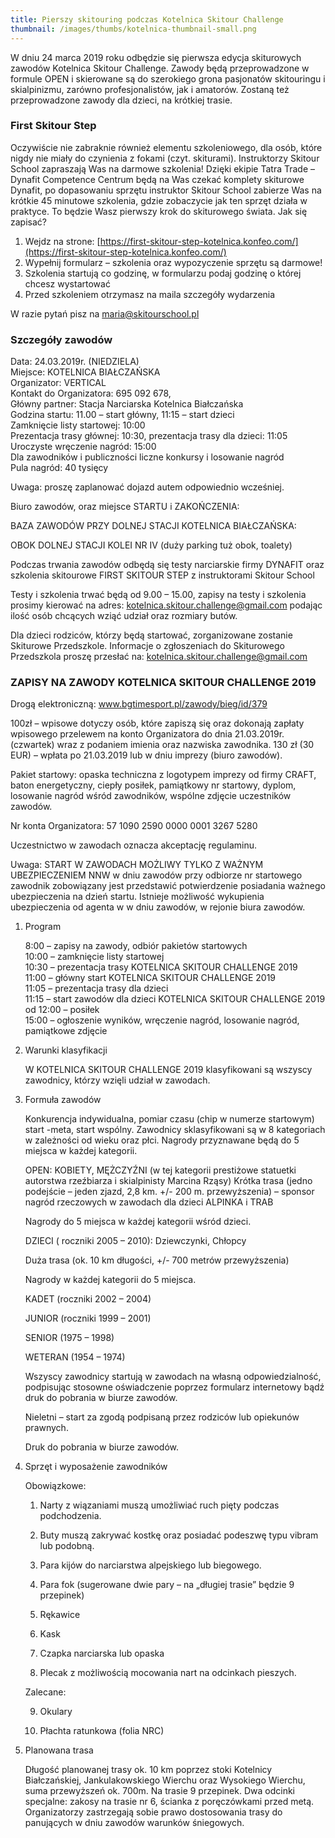 ```yaml
---
title: Pierszy skitouring podczas Kotelnica Skitour Challenge
thumbnail: /images/thumbs/kotelnica-thumbnail-small.png
---
```




W dniu 24 marca 2019 roku odbędzie się pierwsza edycja skiturowych zawodów Kotelnica Skitour Challenge. Zawody będą przeprowadzone w formule OPEN i skierowane są do szerokiego grona pasjonatów skitouringu i skialpinizmu, zarówno profesjonalistów, jak i amatorów. Zostaną też przeprowadzone zawody dla dzieci, na krótkiej trasie.

### First Skitour Step

Oczywiście nie zabraknie również elementu szkoleniowego, dla osób, które nigdy nie miały do czynienia z fokami (czyt. skiturami). Instruktorzy Skitour School zapraszają Was na darmowe szkolenia! Dzięki ekipie Tatra Trade – Dynafit Competence Centrum będą na Was czekać komplety skiturowe Dynafit, po dopasowaniu sprzętu instruktor Skitour School zabierze Was na krótkie 45 minutowe szkolenia, gdzie zobaczycie jak ten sprzęt działa w praktyce. To będzie Wasz pierwszy krok do skiturowego świata. Jak się zapisać?
1. Wejdz na strone: [https://first-skitour-step-kotelnica.konfeo.com/](https://first-skitour-step-kotelnica.konfeo.com/)
2. Wypełnij formularz – szkolenia oraz wypozyczenie sprzętu są darmowe!
3. Szkolenia startują co godzinę, w formularzu podaj godzinę o której chcesz wystartować
4. Przed szkoleniem otrzymasz na maila szczegóły wydarzenia

W razie pytań pisz na maria@skitourschool.pl

### Szczegóły zawodów

Data: 24.03.2019r. (NIEDZIELA)<br/>
Miejsce: KOTELNICA BIAŁCZAŃSKA<br/>
Organizator: VERTICAL<br/>
Kontakt do Organizatora: 695 092 678,<br/>
Główny partner: Stacja Narciarska Kotelnica Białczańska<br/>
Godzina startu: 11.00 – start główny, 11:15 – start dzieci<br/>
Zamknięcie listy startowej: 10:00<br/>
Prezentacja trasy głównej: 10:30, prezentacja trasy dla dzieci: 11:05<br/>
Uroczyste wręczenie nagród: 15:00<br/>
Dla zawodników i publiczności liczne konkursy i losowanie nagród<br/>
Pula nagród: 40 tysięcy<br/>

Uwaga: proszę zaplanować dojazd autem odpowiednio wcześniej.

Biuro zawodów, oraz miejsce STARTU i ZAKOŃCZENIA:

BAZA ZAWODÓW PRZY DOLNEJ STACJI KOTELNICA BIAŁCZAŃSKA:

OBOK DOLNEJ STACJI KOLEI NR IV (duży parking tuż obok, toalety)

Podczas trwania zawodów odbędą się testy narciarskie firmy DYNAFIT oraz szkolenia skitourowe FIRST SKITOUR STEP z instruktorami Skitour School

Testy i szkolenia trwać będą od 9.00 – 15.00, zapisy na testy i szkolenia prosimy kierować na adres: kotelnica.skitour.challenge@gmail.com podając ilość osób chcących wziąć udział oraz rozmiary butów.

Dla dzieci rodziców, którzy będą startować, zorganizowane zostanie Skiturowe Przedszkole. Informacje o zgłoszeniach do Skiturowego Przedszkola proszę przesłać na: kotelnica.skitour.challenge@gmail.com

### ZAPISY NA ZAWODY KOTELNICA SKITOUR CHALLENGE 2019

Drogą elektroniczną: www.bgtimesport.pl/zawody/bieg/id/379

100zł – wpisowe dotyczy osób, które zapiszą się oraz dokonają zapłaty wpisowego przelewem na konto Organizatora do dnia 21.03.2019r. (czwartek) wraz z podaniem imienia oraz nazwiska zawodnika. 130 zł (30 EUR) – wpłata po 21.03.2019 lub w dniu imprezy (biuro zawodów).

Pakiet startowy: opaska techniczna z logotypem imprezy od firmy CRAFT, baton energetyczny, ciepły posiłek, pamiątkowy nr startowy, dyplom, losowanie nagród wśród zawodników, wspólne zdjęcie uczestników zawodów.

Nr konta Organizatora: 57 1090 2590 0000 0001 3267 5280

Uczestnictwo w zawodach oznacza akceptację regulaminu.

Uwaga: START W ZAWODACH MOŻLIWY TYLKO Z WAŻNYM UBEZPIECZENIEM NNW w dniu zawodów przy odbiorze nr startowego zawodnik zobowiązany jest przedstawić potwierdzenie posiadania ważnego ubezpieczenia na dzień startu. Istnieje możliwość wykupienia ubezpieczenia od agenta w w dniu zawodów, w rejonie biura zawodów.

1. Program

    8:00 – zapisy na zawody, odbiór pakietów startowych<br/>
    10:00 – zamknięcie listy startowej<br/>
    10:30 – prezentacja trasy KOTELNICA SKITOUR CHALLENGE 2019<br/>
    11:00 – główny start KOTELNICA SKITOUR CHALLENGE 2019<br/>
    11:05 – prezentacja trasy dla dzieci<br/>
    11:15 – start zawodów dla dzieci KOTELNICA SKITOUR CHALLENGE 2019<br/>
    od 12:00 – posiłek<br/>
    15:00 – ogłoszenie wyników, wręczenie nagród, losowanie nagród, pamiątkowe zdjęcie<br/>

2. Warunki klasyfikacji

    W KOTELNICA SKITOUR CHALLENGE 2019 klasyfikowani są wszyscy zawodnicy, którzy wzięli udział w zawodach.

3. Formuła zawodów

    Konkurencja indywidualna, pomiar czasu (chip w numerze startowym) start -meta, start wspólny. Zawodnicy sklasyfikowani są w 8 kategoriach w zależności od wieku oraz płci. Nagrody przyznawane będą do 5 miejsca w każdej kategorii.

    OPEN: KOBIETY, MĘŻCZYŹNI (w tej kategorii prestiżowe statuetki autorstwa rzeźbiarza i skialpinisty Marcina Rząsy)
    Krótka trasa (jedno podejście – jeden zjazd, 2,8 km. +/- 200 m. przewyższenia) – sponsor nagród rzeczowych w zawodach dla dzieci ALPINKA i TRAB

    Nagrody do 5 miejsca w każdej kategorii wśród dzieci.

    DZIECI ( roczniki 2005 – 2010): Dziewczynki, Chłopcy

    Duża trasa (ok. 10 km długości, +/- 700 metrów przewyższenia)

    Nagrody w każdej kategorii do 5 miejsca.

    KADET (roczniki 2002 – 2004)

    JUNIOR (roczniki 1999 – 2001)

    SENIOR (1975 – 1998)

    WETERAN (1954 – 1974)

    Wszyscy zawodnicy startują w zawodach na własną odpowiedzialność, podpisując stosowne oświadczenie poprzez formularz internetowy bądź druk do pobrania w biurze zawodów.

    Nieletni – start za zgodą podpisaną przez rodziców lub opiekunów prawnych.

    Druk do pobrania w biurze zawodów.

4. Sprzęt i wyposażenie zawodników

    Obowiązkowe:

    1. Narty z wiązaniami muszą umożliwiać ruch pięty podczas podchodzenia.

    2. Buty muszą zakrywać kostkę oraz posiadać podeszwę typu vibram lub podobną.

    3. Para kijów do narciarstwa alpejskiego lub biegowego.

    4. Para fok (sugerowane dwie pary – na „długiej trasie” będzie 9 przepinek)

    5. Rękawice

    6. Kask

    7. Czapka narciarska lub opaska

    8. Plecak z możliwością mocowania nart na odcinkach pieszych.

    Zalecane:

    9. Okulary

    10. Płachta ratunkowa (folia NRC)

5. Planowana trasa

    Długość planowanej trasy ok. 10 km poprzez stoki Kotelnicy Białczańskiej, Jankulakowskiego Wierchu oraz Wysokiego Wierchu, suma przewyższeń ok. 700m. Na trasie 9 przepinek. Dwa odcinki specjalne: zakosy na trasie nr 6, ścianka z poręczówkami przed metą. Organizatorzy zastrzegają sobie prawo dostosowania trasy do panujących w dniu zawodów warunków śniegowych.
